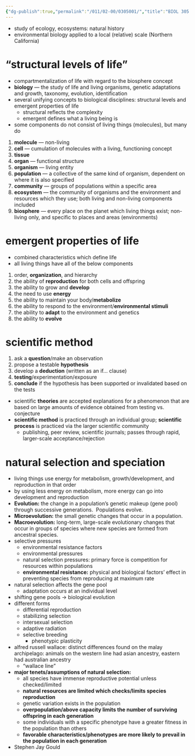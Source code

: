 ```yaml
---
{"dg-publish":true,"permalink":"/011/02-00/0305001/","title":"BIOL 305 — Lecture Notes","tags":["BIOL305"],"noteIcon":"fallback","created":"2024-09-26T13:45:04.144-07:00","updated":"2024-09-26T15:27:44.644-07:00"}
---
```


- study of ecology, ecosystems: natural history
- environmental biology applied to a local (relative) scale (Northern California)
# “structural levels of life”
- compartmentalization of life with regard to the biosphere concept
- **biology** — the study of life and living organisms, genetic adaptations and growth, taxonomy, evolution, identification
- several unifying concepts to biological disciplines: structural levels and emergent properties of life
	- structural reflects the complexity
	- emergent defines what a living being is
- some components do not consist of living things (molecules), but many do
1. **molecule** — non-living
2. **cell** — cumulation of molecules with a living, functioning concept
3. **tissue**
4. **organ** — functional structure
5. **organism** — living entity
6. **population** — a collective of the same kind of organism, dependent on where it is also specified
7. **community** — groups of populations within a specific area
8. **ecosystem** — the community of organisms and the environment and resources which they use; both living and non-living components included
9. **biosphere** — every place on the planet which living things exist; non-living only, and specific to places and areas (environments)
# emergent properties of life
- combined characteristics which define life
- all living things have all of the below components
1. order, **organization**, and hierarchy
2. the ability of **reproduction** for both cells and offspring
3. the ability to grow and **develop**
4. the need to use **energy**
5. the ability to maintain your body/**metabolize**
6. the ability to respond to the environment/**environmental stimuli**
7. the ability to **adapt** to the environment and genetics
8. the ability to **evolve**
# scientific method
1. ask a **question**/make an observation
2. propose a testable **hypothesis**
3. develop a **deduction** (written as an if… clause)
4. **testing**/experimentation/exposure
5. **conclude** if the hypothesis has been supported or invalidated based on the tests
- scientific **theories** are accepted explanations for a phenomenon that are based on large amounts of evidence obtained from testing vs. conjecture
- **scientific method** is practiced through an individual group; **scientific process** is practiced via the larger scientific community
	- publishing, peer review, scientific journals; passes through rapid, larger-scale acceptance/rejection
# natural selection and speciation
- living things use energy for metabolism, growth/development, and reproduction in that order
- by using less energy on metabolism, more energy can go into development and reproduction
- **Evolution:** the change in a population’s genetic makeup (gene pool) through successive generations.  Populations evolve.
- **Microevolution:** the small genetic changes that occur in a population.
- **Macroevolution:** long-term, large-scale evolutionary changes that occur in groups of species where new species are formed from ancestral species.
- selective pressures
	- environmental resistance factors
	- environmental pressures
	- natural selection pressures: primary force is competition for resources within populations
	- **environmental resistance:** physical and biological factors’ effect in preventing species from reproducing at maximum rate
- natural selection affects the gene pool
	- adaptation occurs at an individual level
- shifting gene pools → biological evolution
- different forms
	- differential reproduction
	- stabilizing selection
	- intersexual selection
	- adaptive radiation
	- selective breeding
		- phenotypic plasticity
- alfred russell wallace: distinct differences found on the malay archipelago: animals on the western line had asian ancestry, eastern had australian ancestry
	- “wallace line”
- **major tenets/assumptions of natural selection:**
	- all species have immense reproductive potential unless checked/limited
	- **natural resources are limited which checks/limits species reproduction**
	- genetic variation exists in the population
	- **overpopulation/above capacity limits the number of surviving offspring in each generation**
	- some individuals with a specific phenotype have a greater fitness in the population than others
	- **favorable characteristics/phenotypes are more likely to prevail in the population in each generation**
- Stephen Jay Gould
